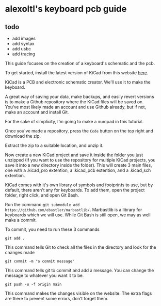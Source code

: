 # alexoltl's keyboard pcb guide

## todo
 - add images
 - add syntax
 - add usbc
 - add tracing

This guide focuses on the creation of a keyboard's schematic and the pcb.

To get started, install the latest version of KiCad from this website [here]().

KiCad is a PCB and electronic schematic creator. We'll use it to make the keyboard.

A great way of saving your data, make backups, and easily revert versions is to make a Github repository where the KiCad files will be saved on. You've most likely made an account and use Github already, but if not, make an account and install Git. 

For the sake of simplicity, I'm going to make a numpad in this tutorial.

Once you've made a repository, press the `Code` button on the top right and download the zip.

Extract the zip to a suitable location, and unzip it. 

Now create a new KiCad project and save it inside the folder you just unzipped (If you want to use the repository for multiple KiCad projects, you save it into a new directory inside the folder). This will create 3 main files, one with a .kicad_pro extention, a .kicad_pcb extention, and a .kicad_sch extention.

KiCad comes with it's own library of symbols and footprints to use, but by default, there aren't any for keyboards. To add them, open the project folder, right click, and open Git Bash.

Run the command `git submodule add https://github.com/ebastler/marbastlib/`. Marbastlib is a library for keyboards which we will use. While Git Bash is still open, we may as well make a commit.

To commit, you need to run these 3 commands
```
git add .
```
This command tells Git to check all the files in the directory and look for the changes made
```
git commit -m "a commit message"
```
This command tells git to commit and add a message. You can change the message to whatever you want it to be.
```
git push -u -f origin main
```
This command makes the changes visible on the website. The extra flags are there to prevent some errors, don't forget them.

